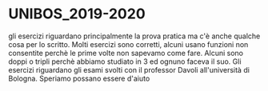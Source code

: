 # UNIBOS_2019-2020
gli esercizi riguardano principalmente la prova pratica ma c'è anche qualche cosa per lo scritto.
Molti esercizi sono corretti, alcuni usano funzioni non consentite perchè le prime volte non sapevamo come fare.
Alcuni sono doppi o tripli perchè abbiamo studiato in 3 ed ognuno faceva il suo.
Gli esercizi riguardano gli esami svolti con il professor Davoli all'università di Bologna.
Speriamo possano essere d'aiuto 
